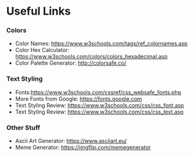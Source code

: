 # Useful Links

### Colors
- Color Names: https://www.w3schools.com/tags/ref_colornames.asp
- Color Hex Calculator: https://www.w3schools.com/colors/colors_hexadecimal.asp
- Color Palette Generator: http://colorsafe.co/

### Text Styling
- Fonts:https://www.w3schools.com/cssref/css_websafe_fonts.php
- More Fonts from Google: https://fonts.google.com
- Text Styling Review: https://www.w3schools.com/css/css_font.asp
- Text Styling Review: https://www.w3schools.com/css/css_text.asp

### Other Stuff
- Ascii Art Generator: https://www.asciiart.eu/
- Meme Generator: https://imgflip.com/memegenerator
